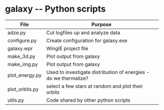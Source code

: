 # galaxy -- Python scripts


 File |  Purpose 
---------------------|---------------------------------------------------------------------------------------
adze.py|Cut logfiles up and analyze data 
configure.py| Create configuration for galaxy.exe 
galaxy.wpr| WingIE project file
make_3d.py|Plot output from galaxy 
make_img.py|Plot output from galaxy 
plot_energy.py|Used to investigate distribution of energies - do we thermalize? 
plot_orbits.py|select a few stars at random and plot their orbits 
utils.py |Code shared by other python scripts 
